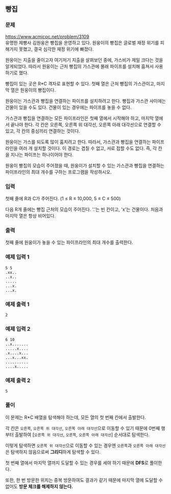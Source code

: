 ## 빵집
### 문제
https://www.acmicpc.net/problem/3109  
유명한 제빵사 김원웅은 빵집을 운영하고 있다. 원웅이의 빵집은 글로벌 재정 위기를 피해가지 못했고, 결국 심각한 재정 위기에 빠졌다.

원웅이는 지출을 줄이고자 여기저기 지출을 살펴보던 중에, 가스비가 제일 크다는 것을 알게되었다. 따라서 원웅이는 근처 빵집의 가스관에 몰래 파이프를 설치해 훔쳐서 사용하기로 했다.

빵집이 있는 곳은 R*C 격자로 표현할 수 있다. 첫째 열은 근처 빵집의 가스관이고, 마지막 열은 원웅이의 빵집이다.

원웅이는 가스관과 빵집을 연결하는 파이프를 설치하려고 한다. 빵집과 가스관 사이에는 건물이 있을 수도 있다. 건물이 있는 경우에는 파이프를 놓을 수 없다.

가스관과 빵집을 연결하는 모든 파이프라인은 첫째 열에서 시작해야 하고, 마지막 열에서 끝나야 한다. 각 칸은 오른쪽, 오른쪽 위 대각선, 오른쪽 아래 대각선으로 연결할 수 있고, 각 칸의 중심끼리 연결하는 것이다.

원웅이는 가스를 되도록 많이 훔치려고 한다. 따라서, 가스관과 빵집을 연결하는 파이프라인을 여러 개 설치할 것이다. 이 경로는 겹칠 수 없고, 서로 접할 수도 없다. 즉, 각 칸을 지나는 파이프는 하나이어야 한다.

원웅이 빵집의 모습이 주어졌을 때, 원웅이가 설치할 수 있는 가스관과 빵집을 연결하는 파이프라인의 최대 개수를 구하는 프로그램을 작성하시오.

### 입력
첫째 줄에 R과 C가 주어진다. (1 ≤ R ≤ 10,000, 5 ≤ C ≤ 500)

다음 R개 줄에는 빵집 근처의 모습이 주어진다. '.'는 빈 칸이고, 'x'는 건물이다. 처음과 마지막 열은 항상 비어있다.

### 출력
첫째 줄에 원웅이가 놓을 수 있는 파이프라인의 최대 개수를 출력한다.

### 예제 입력 1 
```
5 5
.xx..
..x..
.....
...x.
...x.
```
### 예제 출력 1 
```
2
```
### 예제 입력 2 
```
6 10
..x.......
.....x....
.x....x...
...x...xx.
..........
....x.....
```
### 예제 출력 2 
```
5
```

### 풀이
이 문제는 R*C 배열을 탐색해야 하는데, 모든 열의 첫 번째 칸에서 출발한다.

각 칸은 `오른쪽`, `오른쪽 위 대각선`, `오른쪽 아래 대각선`으로 이동할 수 있기 때문에 0번째 행부터 출발하여 [`오른쪽 위 대각선`, `오른쪽`, `오른쪽 아래 대각선`] 순서대로 탐색한다.

이렇게 탐색하면 `오른쪽 위 대각선`으로 이동할 수 있는 경우엔 `오른쪽`과 `오른쪽 아래 대각선`은 탐색하지 않음으로써 **그리디**하게 탐색할 수 있다.

첫 번째 열에서 마지막 열까지 도달할 수 있는 경우를 세야 하기 때문에 **DFS**로 풀이한다.

또한, 한 번 방문한 위치는 중복 방문하여도 결과가 같기 때문에 마지막 열에 도달할 수 없어도 **방문 체크를 해제하지 않는다.**